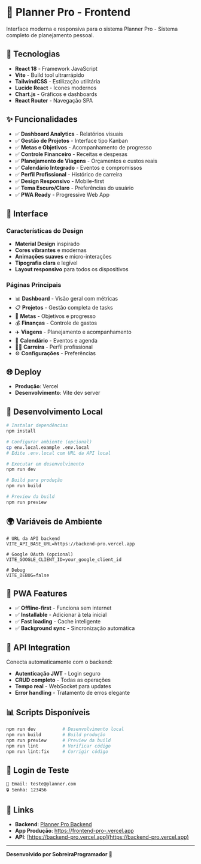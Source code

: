 # 🎨 Planner Pro - Frontend

Interface moderna e responsiva para o sistema Planner Pro - Sistema completo de planejamento pessoal.

## 🚀 Tecnologias

- **React 18** - Framework JavaScript
- **Vite** - Build tool ultrarrápido
- **TailwindCSS** - Estilização utilitária
- **Lucide React** - Ícones modernos
- **Chart.js** - Gráficos e dashboards
- **React Router** - Navegação SPA

## ✨ Funcionalidades

- ✅ **Dashboard Analytics** - Relatórios visuais
- ✅ **Gestão de Projetos** - Interface tipo Kanban
- ✅ **Metas e Objetivos** - Acompanhamento de progresso
- ✅ **Controle Financeiro** - Receitas e despesas
- ✅ **Planejamento de Viagens** - Orçamentos e custos reais
- ✅ **Calendário Integrado** - Eventos e compromissos
- ✅ **Perfil Profissional** - Histórico de carreira
- ✅ **Design Responsivo** - Mobile-first
- ✅ **Tema Escuro/Claro** - Preferências do usuário
- ✅ **PWA Ready** - Progressive Web App

## 🎨 Interface

### Características do Design
- **Material Design** inspirado
- **Cores vibrantes** e modernas
- **Animações suaves** e micro-interações
- **Tipografia clara** e legível
- **Layout responsivo** para todos os dispositivos

### Páginas Principais
- 📊 **Dashboard** - Visão geral com métricas
- 📋 **Projetos** - Gestão completa de tasks
- 🎯 **Metas** - Objetivos e progresso
- 💰 **Finanças** - Controle de gastos
- ✈️ **Viagens** - Planejamento e acompanhamento
- 📅 **Calendário** - Eventos e agenda
- 👨‍💼 **Carreira** - Perfil profissional
- ⚙️ **Configurações** - Preferências

## 🌐 Deploy

- **Produção**: Vercel
- **Desenvolvimento**: Vite dev server

## 🔧 Desenvolvimento Local

```bash
# Instalar dependências
npm install

# Configurar ambiente (opcional)
cp env.local.example .env.local
# Edite .env.local com URL da API local

# Executar em desenvolvimento
npm run dev

# Build para produção
npm run build

# Preview da build
npm run preview
```

## 🌍 Variáveis de Ambiente

```env
# URL da API backend
VITE_API_BASE_URL=https://backend-pro.vercel.app

# Google OAuth (opcional)
VITE_GOOGLE_CLIENT_ID=your_google_client_id

# Debug
VITE_DEBUG=false
```

## 📱 PWA Features

- ✅ **Offline-first** - Funciona sem internet
- ✅ **Installable** - Adicionar à tela inicial
- ✅ **Fast loading** - Cache inteligente
- ✅ **Background sync** - Sincronização automática

## 🔗 API Integration

Conecta automaticamente com o backend:
- **Autenticação JWT** - Login seguro
- **CRUD completo** - Todas as operações
- **Tempo real** - WebSocket para updates
- **Error handling** - Tratamento de erros elegante

## 📊 Scripts Disponíveis

```bash
npm run dev          # Desenvolvimento local
npm run build        # Build produção
npm run preview      # Preview da build
npm run lint         # Verificar código
npm run lint:fix     # Corrigir código
```

## 🎯 Login de Teste

```
📧 Email: teste@planner.com
🔒 Senha: 123456
```

## 🔗 Links

- **Backend**: [Planner Pro Backend](https://github.com/SobreiraProgramador/backend-pro)
- **App Produção**: [https://frontend-pro-.vercel.app](https://frontend-pro-.vercel.app)
- **API**: [https://backend-pro.vercel.app](https://backend-pro.vercel.app)

---

**Desenvolvido por SobreiraProgramador** 🚀